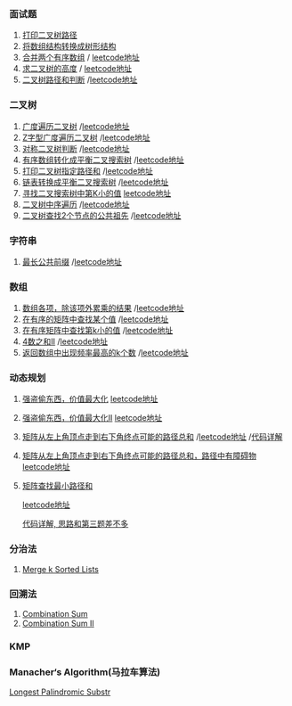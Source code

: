 ### 面试题
1. [打印二叉树路径](https://github.com/dengshasha/algorithm-study/blob/master/interview/printBinaryTreePath.js)
2. [将数组结构转换成树形结构](https://github.com/dengshasha/algorithm-study/blob/master/interview/convertArrToTree.js)
3. [合并两个有序数组](https://github.com/dengshasha/algorithm-study/blob/master/interview/mergeTwoSortedArray.js)
    / [leetcode地址](https://leetcode.com/problems/merge-sorted-array/)
4. [求二叉树的高度](https://github.com/dengshasha/algorithm-study/blob/master/interview/maxDepthOfBinaryTree.js)
    / [leetcode地址](https://leetcode.com/problems/maximum-depth-of-binary-tree/)
5. [二叉树路径和判断](https://github.com/dengshasha/algorithm-study/blob/master/interview/pathSum.js)
    /[leetcode地址](https://leetcode.com/problems/path-sum/submissions/)

### 二叉树
1. [广度遍历二叉树](https://github.com/dengshasha/algorithm-study/blob/master/binaryTree/levelOrderTraversal.js)
    /[leetcode地址](https://leetcode.com/problems/binary-tree-level-order-traversal/submissions/)
2. [Z字型广度遍历二叉树](https://github.com/dengshasha/algorithm-study/blob/master/binaryTree/zigzagLevelOrderTraversal.js)
    /[leetcode地址](https://leetcode.com/problems/binary-tree-zigzag-level-order-traversal/submissions/)
3. [对称二叉树判断](https://github.com/dengshasha/algorithm-study/blob/master/binaryTree/symmetricTree.js)
    /[leetcode地址](https://leetcode.com/problems/symmetric-tree/submissions/)
4. [有序数组转化成平衡二叉搜索树](https://github.com/dengshasha/algorithm-study/blob/master/binaryTree/convertSortedArrayToBST.js)
    /[leetcode地址](https://leetcode.com/problems/convert-sorted-array-to-binary-search-tree/submissions/)
5. [打印二叉树指定路径和](https://github.com/dengshasha/algorithm-study/blob/master/binaryTree/pathSumII.js)
    /[leetcode地址](https://leetcode.com/problems/path-sum-ii/submissions/)
6. [链表转换成平衡二叉搜索树](https://github.com/dengshasha/algorithm-study/blob/master/binaryTree/convertSortedListToBST.js)
    /[leetcode地址](https://leetcode.com/problems/convert-sorted-list-to-binary-search-tree/submissions/)
7. [寻找二叉搜索树中第K小的值](https://github.com/dengshasha/algorithm-study/blob/master/binaryTree/kthSmallestEleInBST.js)
    [leetcode地址](https://leetcode.com/problems/kth-smallest-element-in-a-bst/solution/)
8. [二叉树中序遍历](https://github.com/dengshasha/algorithm-study/blob/master/binaryTree/inorderTraversal.js)
    /[leetcode地址](https://leetcode.com/problems/validate-binary-search-tree/submissions/)
9. [二叉树查找2个节点的公共祖先](https://github.com/dengshasha/algorithm-study/blob/master/binaryTree/lowestCommonAncestor.js)
    /[leetcode地址](https://leetcode.com/problems/lowest-common-ancestor-of-a-binary-tree/submissions/)

### 字符串
1. [最长公共前缀](https://github.com/dengshasha/algorithm-study/blob/master/string/longestCommonPrefix.js)
    /[leetcode地址](https://leetcode.com/problems/longest-common-prefix/submissions/)

### 数组
1. [数组各项，除该项外累乘的结果](https://github.com/dengshasha/algorithm-study/blob/master/array/productArrayExceptSelf.js)
    /[leetcode地址](https://leetcode.com/problems/product-of-array-except-self/submissions/)
2. [在有序的矩阵中查找某个值](https://github.com/dengshasha/algorithm-study/blob/master/array/searchMatrixII.js)
    /[leetcode地址](https://leetcode.com/problems/search-a-2d-matrix-ii/submissions/)
3. [在有序矩阵中查找第k小的值](https://github.com/dengshasha/algorithm-study/blob/master/array/kthSmallestInMatrix.js)
    /[leetcode地址](https://leetcode.com/problems/kth-smallest-element-in-a-sorted-matrix/submissions/)
3. [4数之和II](https://github.com/dengshasha/algorithm-study/blob/master/array/4SumII.js)
    /[leetcode地址](https://leetcode.com/problems/4sum-ii/submissions/)
4. [返回数组中出现频率最高的k个数](https://github.com/dengshasha/algorithm-study/blob/master/array/topKFrequentElements.js)
    /[leetcode地址](https://leetcode.com/problems/top-k-frequent-elements/)

### 动态规划
1. [强盗偷东西，价值最大化](https://github.com/dengshasha/algorithm-study/blob/master/dynamicProgramming/houseRobber.js)
    [leetcode地址](https://leetcode.com/problems/house-robber/)
2. [强盗偷东西，价值最大化II](https://github.com/dengshasha/algorithm-study/blob/master/dynamicProgramming/houseRobberII.js)
    [leetcode地址](https://leetcode.com/problems/house-robber-ii/)
3. [矩阵从左上角顶点走到右下角终点可能的路径总和](https://github.com/dengshasha/algorithm-study/blob/master/dynamicProgramming/uniquePaths.js)
    /[leetcode地址](https://leetcode.com/problems/unique-paths/)
    /[代码详解](https://www.jianshu.com/p/c561d1c2a95a)
4. [矩阵从左上角顶点走到右下角终点可能的路径总和，路径中有障碍物](https://github.com/dengshasha/algorithm-study/blob/master/dynamicProgramming/uniquePathsII.js)
    [leetcode地址](https://leetcode.com/problems/unique-paths-ii/submissions/)
5. [矩阵查找最小路径和](https://github.com/dengshasha/algorithm-study/blob/master/dynamicProgramming/minimumPathSum.js)

    [leetcode地址](https://leetcode.com/problems/minimum-path-sum/)

    [代码详解, 思路和第三题差不多](https://www.jianshu.com/p/c561d1c2a95a)

### 分治法
1. [Merge k Sorted Lists](https://github.com/dengshasha/algorithm-study/blob/master/mergeKSortedLists.js)

### 回溯法
1. [Combination Sum](https://github.com/dengshasha/algorithm-study/blob/master/combinationSum.js)
2. [Combination Sum II](https://github.com/dengshasha/algorithm-study/blob/master/combinationSumII.js)

### KMP
### Manacher‘s Algorithm(马拉车算法)
[Longest Palindromic Substr](https://github.com/dengshasha/algorithm-study/blob/master/longestPalindromicSubstr.js)